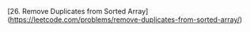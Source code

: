[26. Remove Duplicates from Sorted Array] (https://leetcode.com/problems/remove-duplicates-from-sorted-array/)
